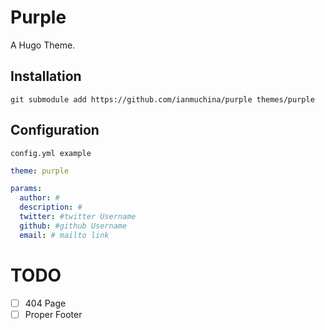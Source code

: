 # Purple
A Hugo Theme.

## Installation
```console
git submodule add https://github.com/ianmuchina/purple themes/purple
```

## Configuration

`config.yml example`
```yaml
theme: purple

params:
  author: #
  description: #
  twitter: #twitter Username
  github: #github Username
  email: # mailto link
```
# TODO
- [ ] 404 Page
- [ ] Proper Footer